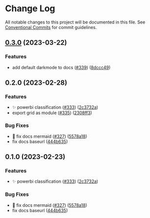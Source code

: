 # Change Log

All notable changes to this project will be documented in this file.
See [Conventional Commits](https://conventionalcommits.org) for commit guidelines.

## [0.3.0](https://github.com/equinor/fusion-workspace/compare/@equinor/workspace-docs@0.2.0...@equinor/workspace-docs@0.3.0) (2023-03-22)

### Features

- add default darkmode to docs ([#339](https://github.com/equinor/fusion-workspace/issues/339)) ([8dccc49](https://github.com/equinor/fusion-workspace/commit/8dccc49a20915b27f984cd0959a1e22b33e845c6))

## 0.2.0 (2023-02-28)

### Features

- :sparkles: powerbi classification ([#333](https://github.com/equinor/fusion-workspace/issues/333)) ([2c3732a](https://github.com/equinor/fusion-workspace/commit/2c3732a44ea055e027a29b3b4fe06e55fbea1487))
- export grid as module ([#335](https://github.com/equinor/fusion-workspace/issues/335)) ([2308ff3](https://github.com/equinor/fusion-workspace/commit/2308ff3b99bdd05a8b4daf195ae93c8a72aa5ff3))

### Bug Fixes

- :bug: fix docs mermaid ([#327](https://github.com/equinor/fusion-workspace/issues/327)) ([5578a18](https://github.com/equinor/fusion-workspace/commit/5578a181f7d12c0f1a6e0831fdc9b6258e573974))
- fix docs baseurl ([444b635](https://github.com/equinor/fusion-workspace/commit/444b635a56b34a8cd7abcb3bdf5c165e44a6993e))

## 0.1.0 (2023-02-23)

### Features

- :sparkles: powerbi classification ([#333](https://github.com/equinor/fusion-workspace/issues/333)) ([2c3732a](https://github.com/equinor/fusion-workspace/commit/2c3732a44ea055e027a29b3b4fe06e55fbea1487))

### Bug Fixes

- :bug: fix docs mermaid ([#327](https://github.com/equinor/fusion-workspace/issues/327)) ([5578a18](https://github.com/equinor/fusion-workspace/commit/5578a181f7d12c0f1a6e0831fdc9b6258e573974))
- fix docs baseurl ([444b635](https://github.com/equinor/fusion-workspace/commit/444b635a56b34a8cd7abcb3bdf5c165e44a6993e))
